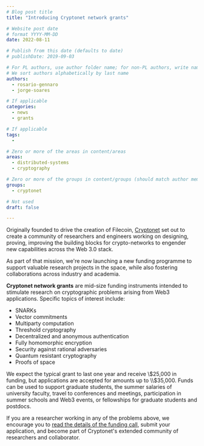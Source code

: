 ```yaml
---
# Blog post title
title: "Introducing Cryptonet network grants"

# Website post date
# format YYYY-MM-DD
date: 2022-08-11

# Publish from this date (defaults to date)
# publishDate: 2019-09-03

# For PL authors, use author folder name; for non-PL authors, write name as in paper within ""
# We sort authors alphabetically by last name
authors:
  - rosario-gennaro
  - jorge-soares

# If applicable
categories:
  - news
  - grants

# If applicable
tags:
  -

# Zero or more of the areas in content/areas
areas:
  - distributed-systems
  - cryptography

# Zero or more of the groups in content/groups (should match author membership)
groups:
  - cryptonet

# Not used
draft: false

---
```


Originally founded to drive the creation of Filecoin, [Cryptonet](https://cryptonet.org/) set out to create a community of researchers and engineers working on designing, proving, improving the building blocks for crypto-networks to engender new capabilities across the Web 3.0 stack.

As part of that mission, we're now launching a new funding programme to support valuable research projects in the space, while also fostering collaborations across industry and academia.

**Cryptonet network grants** are mid-size funding instruments intended to stimulate research on cryptographic problems arising from Web3 applications. Specific topics of interest include:
- SNARKs
- Vector commitments
- Multiparty computation
- Threshold cryptography
- Decentralized and anonymous authentication
- Fully homomorphic encryption
- Security against rational adversaries
- Quantum resistant cryptography
- Proofs of space

We expect the typical grant to last one year and receive \\$25,000 in funding, but applications are accepted for amounts up to \\$35,000. Funds can be used to support graduate students, the summer salaries of university faculty, travel to conferences and meetings, participation in summer schools and Web3 events, or fellowships for graduate students and postdocs.

If you are a researcher working in any of the problems above, we encourage you to [read the details of the funding call](https://github.com/protocol/research-grants/blob/master/RFPs/rfp-013-cryptonet-network-grants.md), submit your application, and become part of Cryptonet's extended community of researchers and collaborator.

